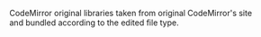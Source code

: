 CodeMirror original libraries taken from original CodeMirror's site<br>
and bundled according to the edited file type.
